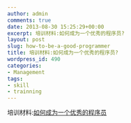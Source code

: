 ```yaml
---
author: admin
comments: true
date: 2013-08-30 15:25:29+00:00
excerpt: 培训材料:如何成为一个优秀的程序员?
layout: post
slug: how-to-be-a-good-programmer
title: 培训材料:如何成为一个优秀的程序员?
wordpress_id: 490
categories:
- Management
tags:
- skill
- trainning
---
```


培训材料:[如何成为一个优秀的程序员](http://sisopipo.com/blog/media/files/2013/08/how-to-be-a-good-programmer.ppt)
